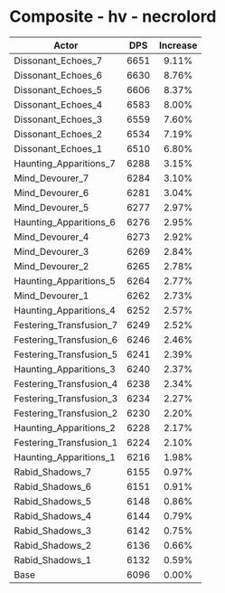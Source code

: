# Composite - hv - necrolord
| Actor | DPS | Increase |
|---|:---:|:---:|
|Dissonant_Echoes_7|6651|9.11%|
|Dissonant_Echoes_6|6630|8.76%|
|Dissonant_Echoes_5|6606|8.37%|
|Dissonant_Echoes_4|6583|8.00%|
|Dissonant_Echoes_3|6559|7.60%|
|Dissonant_Echoes_2|6534|7.19%|
|Dissonant_Echoes_1|6510|6.80%|
|Haunting_Apparitions_7|6288|3.15%|
|Mind_Devourer_7|6284|3.10%|
|Mind_Devourer_6|6281|3.04%|
|Mind_Devourer_5|6277|2.97%|
|Haunting_Apparitions_6|6276|2.95%|
|Mind_Devourer_4|6273|2.92%|
|Mind_Devourer_3|6269|2.84%|
|Mind_Devourer_2|6265|2.78%|
|Haunting_Apparitions_5|6264|2.77%|
|Mind_Devourer_1|6262|2.73%|
|Haunting_Apparitions_4|6252|2.57%|
|Festering_Transfusion_7|6249|2.52%|
|Festering_Transfusion_6|6246|2.46%|
|Festering_Transfusion_5|6241|2.39%|
|Haunting_Apparitions_3|6240|2.37%|
|Festering_Transfusion_4|6238|2.34%|
|Festering_Transfusion_3|6234|2.27%|
|Festering_Transfusion_2|6230|2.20%|
|Haunting_Apparitions_2|6228|2.17%|
|Festering_Transfusion_1|6224|2.10%|
|Haunting_Apparitions_1|6216|1.98%|
|Rabid_Shadows_7|6155|0.97%|
|Rabid_Shadows_6|6151|0.91%|
|Rabid_Shadows_5|6148|0.86%|
|Rabid_Shadows_4|6144|0.79%|
|Rabid_Shadows_3|6142|0.75%|
|Rabid_Shadows_2|6136|0.66%|
|Rabid_Shadows_1|6132|0.59%|
|Base|6096|0.00%|
